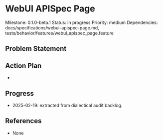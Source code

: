 # WebUI APISpec Page
Milestone: 0.1.0-beta.1
Status: in progress
Priority: medium
Dependencies: docs/specifications/webui-apispec-page.md, tests/behavior/features/webui_apispec_page.feature

## Problem Statement
<description>


## Action Plan
- <tasks>

## Progress
- 2025-02-19: extracted from dialectical audit backlog.

## References
- None
